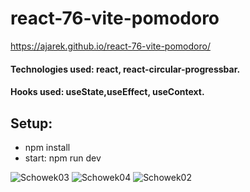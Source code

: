 # react-76-vite-pomodoro
https://ajarek.github.io/react-76-vite-pomodoro/

#### Technologies used: react, react-circular-progressbar.
#### Hooks used: useState,useEffect, useContext.
## Setup:
* npm install
* start: npm run dev

![Schowek03](https://user-images.githubusercontent.com/61388692/232253343-51306d97-ff6a-42b4-907c-78cbef3efd9b.png)
![Schowek04](https://user-images.githubusercontent.com/61388692/232253351-7893028f-460e-4754-bcf0-8a6af2289f68.png)
![Schowek02](https://user-images.githubusercontent.com/61388692/232253357-7eacfc32-7767-4099-a23f-6bf24ca99e71.png)
